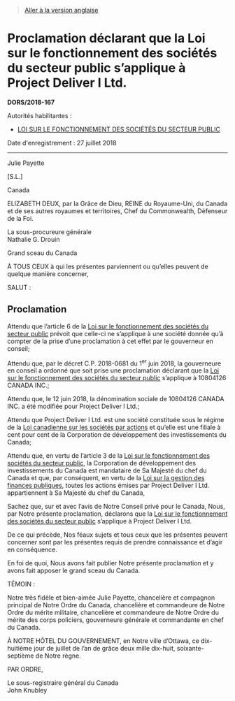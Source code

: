 > [Aller à la version anglaise](/en/Regulations/Statutory%20Orders%20and%20Regulations/2018/167.md)

# Proclamation déclarant que la Loi sur le fonctionnement des sociétés du secteur public s’applique à Project Deliver I Ltd.

**DORS/2018-167**

Autorités habilitantes : 
- [LOI SUR LE FONCTIONNEMENT DES SOCIÉTÉS DU SECTEUR PUBLIC](/fr/Lois/Lois%20révisées%20du%20Canada/G/G-4.md)

Date d'enregistrement : 27 juillet 2018

----------

Julie Payette

[S.L.]

Canada

ELIZABETH DEUX, par la Grâce de Dieu, REINE du Royaume-Uni, du Canada et de ses autres royaumes et territoires, Chef du Commonwealth, Défenseur de la Foi.


<p>La sous-procureure générale<br />Nathalie G. Drouin<br /></p>

Grand sceau du Canada

À TOUS CEUX à qui les présentes parviennent ou qu’elles peuvent de quelque manière concerner,

SALUT :



## Proclamation


Attendu que l’article 6 de la [Loi sur le fonctionnement des sociétés du secteur public](/fr/Lois/Lois%20révisées%20du%20Canada/G/G-4.md) prévoit que celle-ci ne s’applique à une société donnée qu’à compter de la prise d’une proclamation à cet effet par le gouverneur en conseil;

Attendu que, par le décret C.P. 2018-0681 du 1<sup>er</sup> juin 2018, la gouverneure en conseil a ordonné que soit prise une proclamation déclarant que la [Loi sur le fonctionnement des sociétés du secteur public](/fr/Lois/Lois%20révisées%20du%20Canada/G/G-4.md) s’applique à 10804126 CANADA INC.;

Attendu que, le 12 juin 2018, la dénomination sociale de 10804126 CANADA INC. a été modifiée pour Project Deliver I Ltd.;

Attendu que Project Deliver I Ltd. est une société constituée sous le régime de la [Loi canadienne sur les sociétés par actions](/fr/Lois/Lois%20révisées%20du%20Canada/C/C-44.md) et qu’elle est une filiale à cent pour cent de la Corporation de développement des investissements du Canada;

Attendu que, en vertu de l’article 3 de la [Loi sur le fonctionnement des sociétés du secteur public](/fr/Lois/Lois%20révisées%20du%20Canada/G/G-4.md), la Corporation de développement des investissements du Canada est mandataire de Sa Majesté du chef du Canada et que, par conséquent, en vertu de la [Loi sur la gestion des finances publiques](/fr/Lois/Lois%20révisées%20du%20Canada/F/F-11.md), toutes les actions émises par Project Deliver I Ltd. appartiennent à Sa Majesté du chef du Canada,

Sachez que, sur et avec l’avis de Notre Conseil privé pour le Canada, Nous, par Notre présente proclamation, déclarons que la [Loi sur le fonctionnement des sociétés du secteur public](/fr/Lois/Lois%20révisées%20du%20Canada/G/G-4.md) s’applique à Project Deliver I Ltd.

De ce qui précède, Nos féaux sujets et tous ceux que les présentes peuvent concerner sont par les présentes requis de prendre connaissance et d’agir en conséquence.

En foi de quoi, Nous avons fait publier Notre présente proclamation et y avons fait apposer le grand sceau du Canada.

TÉMOIN :

Notre très fidèle et bien-aimée Julie Payette, chancelière et compagnon principal de Notre Ordre du Canada, chancelière et commandeure de Notre Ordre du mérite militaire, chancelière et commandeure de Notre Ordre du mérite des corps policiers, gouverneure générale et commandante en chef du Canada.



À NOTRE HÔTEL DU GOUVERNEMENT, en Notre ville d’Ottawa, ce dix-huitième jour de juillet de l’an de grâce deux mille dix-huit, soixante-septième de Notre règne.

PAR ORDRE,


<p>Le sous-registraire général du Canada<br />John Knubley<br /></p>




